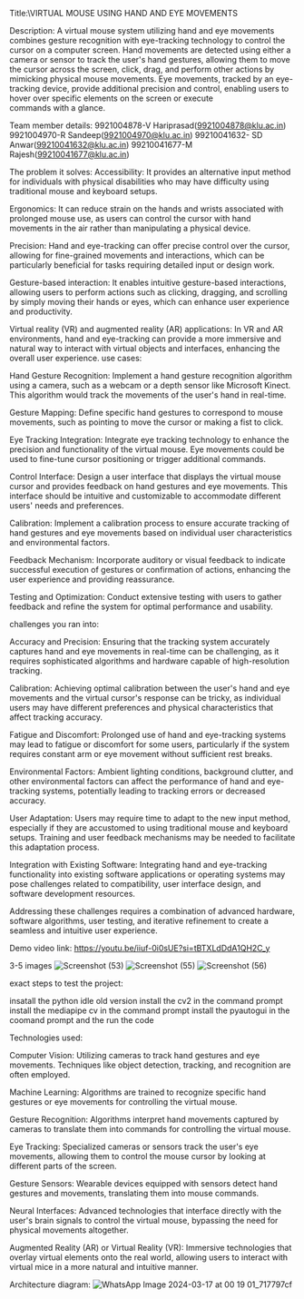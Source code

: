 Title:\VIRTUAL MOUSE USING HAND AND EYE MOVEMENTS 

Description:
A virtual mouse system utilizing hand and eye movements combines gesture recognition with eye-tracking technology to control the cursor on a computer screen.
Hand movements are detected using either a camera or sensor to track the user's hand gestures, allowing them to move the cursor across the screen, click, drag, and perform other actions by mimicking physical mouse movements.
Eye movements, tracked by an eye-tracking device, provide additional precision and control, enabling users to hover over specific elements on the screen or execute commands with a glance.

Team member details:
9921004878-V Hariprasad(9921004878@klu.ac.in)
9921004970-R Sandeep(9921004970@klu.ac.in)
99210041632- SD Anwar(99210041632@klu.ac.in)
99210041677-M Rajesh(99210041677@klu.ac.in)

 The problem it solves:
 Accessibility: It provides an alternative input method for individuals with physical disabilities who may have difficulty using traditional mouse and keyboard setups.

Ergonomics: It can reduce strain on the hands and wrists associated with prolonged mouse use, as users can control the cursor with hand movements in the air rather than manipulating a physical device.

Precision: Hand and eye-tracking can offer precise control over the cursor, allowing for fine-grained movements and interactions, which can be particularly beneficial for tasks requiring detailed input or design work.

Gesture-based interaction: It enables intuitive gesture-based interactions, allowing users to perform actions such as clicking, dragging, and scrolling by simply moving their hands or eyes, which can enhance user experience and productivity.

Virtual reality (VR) and augmented reality (AR) applications: In VR and AR environments, hand and eye-tracking can provide a more immersive and natural way to interact with virtual objects and interfaces, enhancing the overall user experience.
use cases:

Hand Gesture Recognition: Implement a hand gesture recognition algorithm using a camera, such as a webcam or a depth sensor like Microsoft Kinect. This algorithm would track the movements of the user's hand in real-time.

Gesture Mapping: Define specific hand gestures to correspond to mouse movements, such as pointing to move the cursor or making a fist to click.

Eye Tracking Integration: Integrate eye tracking technology to enhance the precision and functionality of the virtual mouse. Eye movements could be used to fine-tune cursor positioning or trigger additional commands.

Control Interface: Design a user interface that displays the virtual mouse cursor and provides feedback on hand gestures and eye movements. This interface should be intuitive and customizable to accommodate different users' needs and preferences.

Calibration: Implement a calibration process to ensure accurate tracking of hand gestures and eye movements based on individual user characteristics and environmental factors.

Feedback Mechanism: Incorporate auditory or visual feedback to indicate successful execution of gestures or confirmation of actions, enhancing the user experience and providing reassurance.

Testing and Optimization: Conduct extensive testing with users to gather feedback and refine the system for optimal performance and usability.

challenges you ran into:

Accuracy and Precision: Ensuring that the tracking system accurately captures hand and eye movements in real-time can be challenging, as it requires sophisticated algorithms and hardware capable of high-resolution tracking.

Calibration: Achieving optimal calibration between the user's hand and eye movements and the virtual cursor's response can be tricky, as individual users may have different preferences and physical characteristics that affect tracking accuracy.

Fatigue and Discomfort: Prolonged use of hand and eye-tracking systems may lead to fatigue or discomfort for some users, particularly if the system requires constant arm or eye movement without sufficient rest breaks.

Environmental Factors: Ambient lighting conditions, background clutter, and other environmental factors can affect the performance of hand and eye-tracking systems, potentially leading to tracking errors or decreased accuracy.

User Adaptation: Users may require time to adapt to the new input method, especially if they are accustomed to using traditional mouse and keyboard setups. Training and user feedback mechanisms may be needed to facilitate this adaptation process.

Integration with Existing Software: Integrating hand and eye-tracking functionality into existing software applications or operating systems may pose challenges related to compatibility, user interface design, and software development resources.

Addressing these challenges requires a combination of advanced hardware, software algorithms, user testing, and iterative refinement to create a seamless and intuitive user experience.

Demo video link:
https://youtu.be/iiuf-0i0sUE?si=tBTXLdDdA1QH2C_y

3-5 images 
![Screenshot (53)](https://github.com/Sandeep75759/black_squad/assets/140294961/c5771c52-e84b-4251-b584-727a17fe5e8f)
![Screenshot (55)](https://github.com/Sandeep75759/black_squad/assets/140294961/f43d7d8c-dd61-4515-93ee-ccf557bf11fe)
![Screenshot (56)](https://github.com/Sandeep75759/black_squad/assets/140294961/a3983052-d9d8-43b2-931d-d8b0c554e6a5)

exact steps to test the project:

insatall the python idle old version
install the cv2 in the command prompt
install the mediapipe cv in the command prompt
install the pyautogui in the coomand prompt 
and the run the code

Technologies used:

Computer Vision: Utilizing cameras to track hand gestures and eye movements. Techniques like object detection, tracking, and recognition are often employed.

Machine Learning: Algorithms are trained to recognize specific hand gestures or eye movements for controlling the virtual mouse.

Gesture Recognition: Algorithms interpret hand movements captured by cameras to translate them into commands for controlling the virtual mouse.

Eye Tracking: Specialized cameras or sensors track the user's eye movements, allowing them to control the mouse cursor by looking at different parts of the screen.

Gesture Sensors: Wearable devices equipped with sensors detect hand gestures and movements, translating them into mouse commands.

Neural Interfaces: Advanced technologies that interface directly with the user's brain signals to control the virtual mouse, bypassing the need for physical movements altogether.

Augmented Reality (AR) or Virtual Reality (VR): Immersive technologies that overlay virtual elements onto the real world, allowing users to interact with virtual mice in a more natural and intuitive manner.

Architecture diagram:
![WhatsApp Image 2024-03-17 at 00 19 01_717797cf](https://github.com/Sandeep75759/black_squad/assets/140294961/f66a18f1-da1b-4845-bcb2-cd148b141d56)






 


